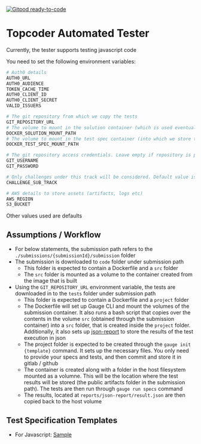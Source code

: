 [![Gitpod ready-to-code](https://img.shields.io/badge/Gitpod-ready--to--code-blue?logo=gitpod)](https://gitpod.io/#https://gitlab.com/callmekatootie/tc-automated-tester)

# Topcoder Automated Tester

Currently, the tester supports testing javascript code

You need to set the following environment variables:

```bash
# Auth0 details
AUTH0_URL
AUTH0_AUDIENCE
TOKEN_CACHE_TIME
AUTH0_CLIENT_ID
AUTH0_CLIENT_SECRET
VALID_ISSUERS

# The git repository from which we copy the tests
GIT_REPOSITORY_URL
# The volume to mount in the solution container (which is used eventually by test spec container)
DOCKER_SOLUTION_MOUNT_PATH
# The volume to mount in the test spec container (into which we store the test result json)
DOCKER_TEST_SPEC_MOUNT_PATH

# The git repository access credentials. Leave empty if repository is publicly available
GIT_USERNAME
GIT_PASSWORD

# Only challenges under this track will be considered. Default value is 'Automated Testing'
CHALLENGE_SUB_TRACK

# AWS details to store assets (artifacts, logs etc)
AWS_REGION
S3_BUCKET
```

Other values used are defaults

## Assumptions / Workflow

- For below statements, the submission path refers to the `./submissions/{submissionId}/submission` folder
- The submission is downloaded to `code` folder under submission path
  - This folder is expected to contain a Dockerfile and a `src` folder
  - The `src` folder is mounted as a volume to the container created from the image that is built
- Using the `GIT_REPOSITORY_URL` environment variable, the tests are downloaded in to the `tests` folder under submission path
  - This folder is expected to contain a Dockerfile and a `project` folder
  - The Dockerfile will set up Gauge CLI and mount the volumes of the submission container. It also runs a bash script that copies over the contents in the volume `src` (obtained through the submission container) into a `src` folder, that is created inside the `project` folder. Additionally, it also sets up [json-report](https://github.com/getgauge-contrib/json-report) to store the results of the test execution in json
  - The project folder is expected to be created through the `gauge init {template}` command. It sets up the necessary files. You only need to provide your specs and tests, and then commit and store it in gitlab / github
  - The container is created along with a folder in the host filesystem mounted as a volumne. This will be the location where the test results will be stored (the public artifacts folder in the submission path). The tests are then run through `gauge run specs` command
  - The results, located at `reports/json-report/result.json` are then copied back to the host volume

## Test Specification Templates

- For Javascript: [Sample](https://gitlab.com/callmekatootie/gauge-sample-spec-js)
